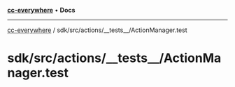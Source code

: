 [**cc-everywhere**](../../../../index.md) • **Docs**

***

[cc-everywhere](../../../../index.md) / sdk/src/actions/\_\_tests\_\_/ActionManager.test

# sdk/src/actions/\_\_tests\_\_/ActionManager.test
